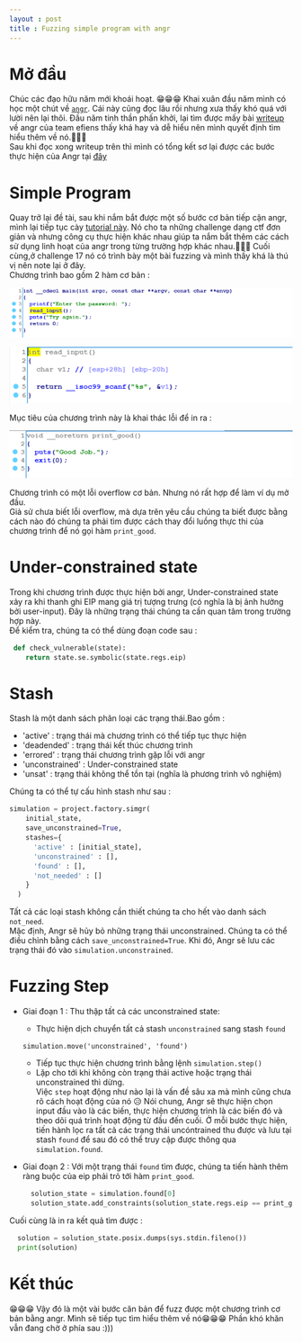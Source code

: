 ```yaml
---
layout : post
title : Fuzzing simple program with angr 
--- 
```


# Mở đầu   
Chúc các đạo hữu năm mới khoái hoạt. 😁😁😁 
Khai xuân đầu năm mình có học một chút về [```angr```](https://docs.angr.io/). Cái này cũng đọc lâu rồi nhưng xưa thấy khó quá với lười nên lại thôi. Đầu năm tinh thần phấn khởi, lại tìm được mấy bài [writeup](https://blog.efiens.com/tag/ctf/) về angr của team efiens thấy khá hay và dễ hiểu nên mình quyết định tìm hiểu thêm về nó.🥳🥳🥳   
Sau khi đọc xong writeup trên thì mình có tổng kết sơ lại được các bước thực hiện của Angr tại [đây](https://www.notion.so/Basic-Setup-998957b22a5a4c05a077a4851b2e1da0)   


# Simple Program   
Quay trở lại đề tài, sau khi nắm bắt được một số bước cơ bản tiếp cận angr, mình lại tiếp tục cày [tutorial này](https://github.com/jakespringer/angr_ctf/tree/master/solutions). Nó cho ta những challenge dạng ctf đơn giản và nhưng công cụ thực hiện khác nhau giúp ta nắm bắt thêm các cách sử dụng linh hoạt của angr trong từng trường hợp khác nhau.🙂🙂🙂 Cuối cùng,ở challenge 17 nó có trình bày một bài fuzzing và mình thấy khá là thú vị nên note lại ở đây.   
Chương trình bao gồm 2 hàm cơ bản :   

![](/ctf/temp/fuzzAngr1%20(1).PNG)    

![](/ctf/temp/fuzzAngr1%20(2).PNG)

Mục tiêu của chương trình này là khai thác lỗi để in ra :   

![](/ctf/temp/fuzzAngr1%20(3).PNG)    

Chương trình có một lỗi overflow cơ bản. Nhưng nó rất hợp để làm ví dụ mở đầu.  
Giả sử chưa biết lỗi overflow, mà dựa trên yêu cầu chúng ta biết được bằng cách nào đó chúng ta phải tìm được cách thay đổi luồng thực thi của chương trình để nó gọi hàm ```print_good```.   

# Under-constrained state   
Trong khi chương trình được thực hiện bởi angr, Under-constrained state xảy ra khi thanh ghi EIP mang giá trị tượng trưng (có nghĩa là bị ảnh hưởng bởi user-input). Đây là những trạng thái chúng ta cần quan tâm trong trường hợp này.  
Để kiểm tra, chúng ta có thể dùng đoạn code sau :   
```python
 def check_vulnerable(state):
    return state.se.symbolic(state.regs.eip)
```

# Stash   
Stash là một danh sách phân loại các trạng thái.Bao gồm : 
  - 'active' : trạng thái mà chương trình có thể tiếp tục thực hiện
  - 'deadended' : trạng thái kết thúc chương trình 
  - 'errored' : trạng thái chương trình gặp lỗi với angr
  - 'unconstrained' : Under-constrained state 
  - 'unsat' : trạng thái không thể tồn tại (nghĩa là phương trình vô nghiệm)   

Chúng ta có thể tự cấu hình stash như sau :   
```python
simulation = project.factory.simgr(
    initial_state, 
    save_unconstrained=True,
    stashes={
      'active' : [initial_state],
      'unconstrained' : [],
      'found' : [],
      'not_needed' : []
    }
  )
```  
Tất cả các loại stash không cần thiết chúng ta cho hết vào danh sách ```not_need```.   
Mặc định, Angr sẽ hủy bỏ những trạng thái unconstrained. Chúng ta có thể điều chỉnh bằng cách ```save_unconstrained=True```. Khi đó, Angr sẽ lưu các trạng thái đó vào ```simulation.unconstrained```.   

# Fuzzing Step   
+ Giai đoạn 1 : Thu thập tất cả các unconstrained state:  
  - Thực hiện dịch chuyển tất cả stash ```unconstrained``` sang stash ```found```
  ```
  simulation.move('unconstrained', 'found')
  ```
  - Tiếp tục thực hiện chương trình bằng lệnh ```simulation.step()```
  - Lặp cho tới khi không còn trạng thái active hoặc trạng thái unconstrained thì dừng.  
Việc ```step``` hoạt động như nào lại là vấn đề sâu xa mà mình cũng chưa rõ cách hoạt động của nó 😥 Nói chung, Angr sẽ thực hiện chọn input đầu vào là các biến, thực hiện chương trình là các biến đó và theo dõi quá trình hoạt động từ đầu đến cuối. Ở mỗi bước thực hiện, tiến hành lọc ra tất cả các trạng thái uncóntrained thu được và lưu tại stash ```found``` để sau đó có thể truy cập được thông qua ```simulation.found```.  
+ Giai đoạn 2 : Với một trạng thái ```found``` tìm được, chúng ta tiến hành thêm ràng buộc của eip phải trỏ tới hàm ```print_good```.  

  ```python
    solution_state = simulation.found[0]
    solution_state.add_constraints(solution_state.regs.eip == print_good_addr)
  ```
Cuối cùng là in ra kết quả tìm được :  
  ```python
    solution = solution_state.posix.dumps(sys.stdin.fileno())
    print(solution)
  ```

# Kết thúc   
😁😁😁 Vậy đó là một vài bước căn bản để fuzz được một chương trình cơ bản bằng angr. Mình sẽ tiếp tục tìm hiểu thêm về nó😁😁😁 Phần khó khăn vẫn đang chờ ở phía sau :)))   


